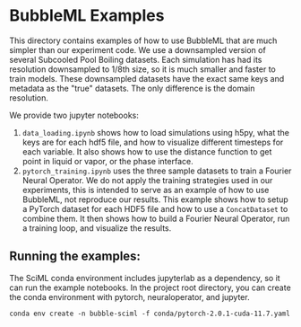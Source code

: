# BubbleML Examples

This directory contains examples of how to use BubbleML that are much simpler
than our experiment code. We use a downsampled version of several Subcooled Pool Boiling datasets.
Each simulation has had its resolution downsampled to 1/8th size, so it is much smaller and faster to train models. These
downsampled datasets have the exact same keys and metadata as the "true" datasets. The only difference
is the domain resolution.

We provide two jupyter notebooks:
1. `data_loading.ipynb` shows how to load simulations using h5py, what the keys are for each hdf5 file,
and how to visualize different timesteps for each variable. It also shows how to use the distance
function to get point in liquid or vapor, or the phase interface. 
2. `pytorch_training.ipynb` uses the three sample datasets to train a Fourier Neural Operator.
We do not apply the training strategies used in our experiments, this is intended to serve as an
example of how to use BubbleML, not reproduce our results. This example shows how to setup a
PyTorch dataset for each HDF5 file and how to use a `ConcatDataset` to combine them. It then
shows how to build a Fourier Neural Operator, run a training loop, and visualize the results.

## Running the examples:

The SciML conda environment includes jupyterlab as a dependency, so it can run the example notebooks.
In the project root directory, you can create the conda environment with pytorch, neuraloperator,
and jupyter. 

```console
conda env create -n bubble-sciml -f conda/pytorch-2.0.1-cuda-11.7.yaml
```
